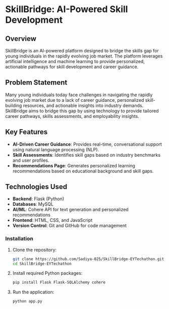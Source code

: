 # SkillBridge: AI-Powered Skill Development

## Overview
SkillBridge is an AI-powered platform designed to bridge the skills gap for young individuals in the rapidly evolving job market. The platform leverages artificial intelligence and machine learning to provide personalized, actionable pathways for skill development and career guidance.

## Problem Statement
Many young individuals today face challenges in navigating the rapidly evolving job market due to a lack of career guidance, personalized skill-building resources, and actionable insights into industry demands. SkillBridge aims to bridge this gap by using technology to provide tailored career pathways, skills assessments, and employability insights.

## Key Features
- **AI-Driven Career Guidance**: Provides real-time, conversational support using natural language processing (NLP).
- **Skill Assessments**: Identifies skill gaps based on industry benchmarks and user profiles.
- **Recommendations Page**: Generates personalized learning recommendations based on educational background and skill gaps.

## Technologies Used
- **Backend**: Flask (Python)
- **Databases**: MySQL
- **AI/ML**: Cohere API for text generation and personalized recommendations
- **Frontend**: HTML, CSS, and JavaScript
- **Version Control**: Git and GitHub for code management
  
### Installation
1. Clone the repository:
   
   ```bash
   git clone https://github.com/Sadiya-025/SkillBridge-EYTechathon.git
   cd SkillBridge-EYTechathon

2. Install required Python packages:
    
   ```bash
   pip install Flask Flask-SQLAlchemy cohere

3. Run the application:
   
   ```bash
   python app.py
   

